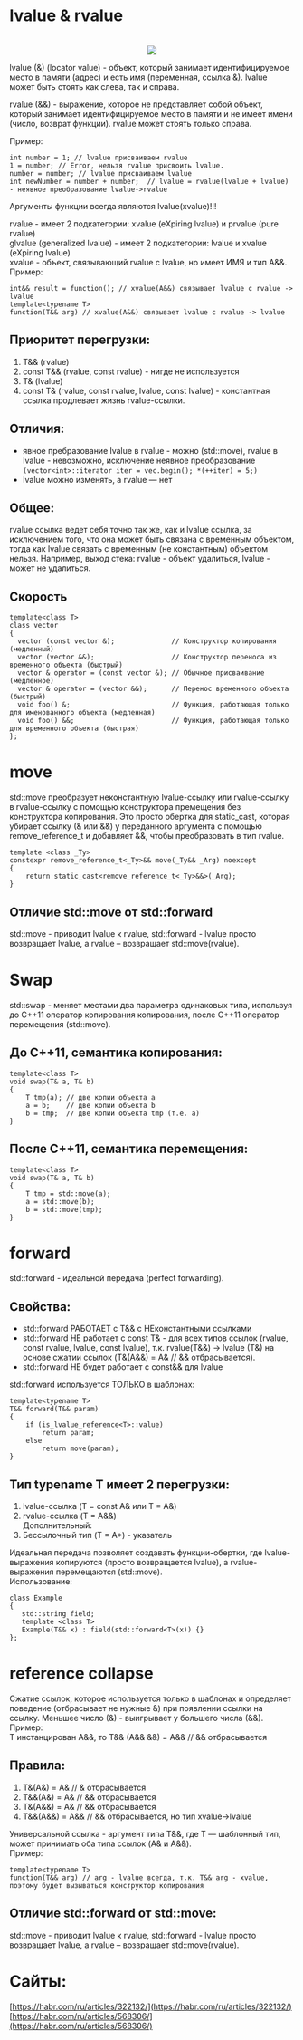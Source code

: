 # lvalue & rvalue
<p align="center">
  <br><img src="https://habrastorage.org/r/w1560/files/001/54b/c3b/00154bc3bd5e41f886922f0ce1d826d8.png"/></br>
</p>

lvalue (&) (locator value) - объект, который занимает идентифицируемое место в памяти (адрес) и есть имя (переменная, ссылка &). lvalue может быть стоять как слева, так и справа.

rvalue (&&) - выражение, которое не представляет собой объект, который занимает идентифицируемое место в памяти и не имеет имени (число, возврат функции). rvalue может стоять только справа.

Пример:
```
int number = 1; // lvalue присваиваем rvalue
1 = number; // Error, нельзя rvalue присвоить lvalue.
number = number; // lvalue присваиваем lvalue
int newNumber = number + number;  // lvalue = rvalue(lvalue + lvalue) - неявное преобразование lvalue->rvalue
```
Аргументы функции всегда являются lvalue(xvalue)!!!

rvalue -  имеет 2 подкатегории: xvalue (eXpiring lvalue) и prvalue (pure rvalue) <br/>
glvalue (generalized lvalue) -  имеет 2 подкатегории: lvalue и xvalue (eXpiring lvalue) <br/>
xvalue - объект, связывающий rvalue с lvalue, но имеет ИМЯ и тип A&&. <br/>
Пример:
```
int&& result = function(); // xvalue(A&&) связывает lvalue с rvalue -> lvalue
template<typename T>
function(T&& arg) // xvalue(A&&) связывает lvalue с rvalue -> lvalue
```
## Приоритет перегрузки:
1. T&& (rvalue)
2. const T&& (rvalue, const rvalue) - нигде не используется
3. T& (lvalue)
4. const T& (rvalue, const rvalue, lvalue, const lvalue) - константная ссылка продлевает жизнь rvalue-ссылки.

## Отличия:
- явное пребразование lvalue в rvalue - можно (std::move), rvalue в lvalue - невозможно, исключение неявное преобразование
```(vector<int>::iterator iter = vec.begin(); *(++iter) = 5;)```
- lvalue можно изменять, а rvalue — нет

## Общее: 
rvalue ссылка ведет себя точно так же, как и lvalue ссылка, за исключением того, что она может быть связана с временным объектом, тогда как lvalue связать с временным (не константным) объектом нельзя. Например, выход стека: rvalue - объект удалиться, lvalue - может не удалиться.

## Скорость
```
template<class T>
class vector
{
  vector (const vector &);              // Конструктор копирования (медленный)
  vector (vector &&);                   // Конструктор переноса из временного объекта (быстрый)
  vector & operator = (const vector &); // Обычное присваивание (медленное)
  vector & operator = (vector &&);      // Перенос временного объекта (быстрый)
  void foo() &;                         // Функция, работающая только для именованного объекта (медленная)
  void foo() &&;                        // Функция, работающая только для временного объекта (быстрая)
};
```

# move
std::move преобразует неконстантную lvalue-ссылку или rvalue-ссылку в rvalue-ссылку c помощью конструктора премещения без конструктора копирования. Это просто обертка для static_cast, которая убирает ссылку (& или &&) у переданного аргумента с помощью remove_reference_t и добавляет &&, чтобы преобразовать в тип rvalue.
```
template <class _Ty>
constexpr remove_reference_t<_Ty>&& move(_Ty&& _Arg) noexcept
{
    return static_cast<remove_reference_t<_Ty>&&>(_Arg);
}
```
## Отличие std::move от std::forward 
std::move - приводит lvalue к rvalue, std::forward - lvalue просто возвращает lvalue, а rvalue – возвращает std::move(rvalue).

# Swap
std::swap - меняет местами два параметра одинаковых типа, используя до C++11 оператор копирования копирования, после C++11 оператор перемещения (std::move).

## До С++11, семантика копирования:
```
template<class T>
void swap(T& a, T& b)
{
    T tmp(a); // две копии объекта a
    a = b;    // две копии объекта b
    b = tmp;  // две копии объекта tmp (т.е. a)
}
```
## После С++11, семантика перемещения:
```
template<class T>
void swap(T& a, T& b)
{
    T tmp = std::move(a);
    a = std::move(b);
    b = std::move(tmp);
}
```

# forward
std::forward - идеальной передача (perfect forwarding).

## Свойства:
- std::forward РАБОТАЕТ с T&& с НЕконстантными ссылками
- std::forward НЕ работает с const T& - для всех типов ссылок (rvalue, const rvalue, lvalue, const lvalue), т.к. rvalue(T&&) -> lvalue (T&) на основе сжатии ссылок (T&(A&&) = A& // && отбрасывается).
- std::forward НЕ будет работает c const&& для lvalue

std::forward используется ТОЛЬКО в шаблонах:
```
template<typename T>
T&& forward(T&& param)
{
    if (is_lvalue_reference<T>::value)
        return param;
    else
        return move(param);
}
```

## Тип typename T имеет 2 перегрузки:
1. lvalue-ссылка (T = const A& или T = A&)
2. rvalue-ссылка (T = A&&) <br/>
Дополнительный: <br/>
3. Бессылочный тип (T = A*) - указатель

Идеальная передача позволяет создавать функции-обертки, где lvalue-выражения копируются (просто возвращается lvalue), а rvalue-выражения перемещаются (std::move). <br/>
Использование:
```
class Example
{
   std::string field;
   template <class T>
   Example(T&& x) : field(std::forward<T>(x)) {}
};
```

# reference collapse
Сжатие ссылок, которое используется только в шаблонах и определяет поведение (отбрасывает не нужные &) при появлении ссылки на ссылку. Меньшее число (&) - выигрывает у большего числа (&&). <br/>
Пример:<br/>
T инстанцирован A&&, то T&& (A&& &&) = A&& // && отбрасывается

## Правила:
1. T&(A&)  = A& // & отбрасывается
2. T&&(A&) = A& // && отбрасывается
3. T&(A&&) = A& // && отбрасывается
4. T&&(A&&) = A&& // && отбрасывается, но тип xvalue->lvalue

Универсальной ссылка - аргумент типа T&&, где T — шаблонный тип, может принимать оба типа ссылок (A& и A&&). <br/>
Пример:
```
template<typename T> 
function(T&& arg) // arg - lvalue всегда, т.к. T&& arg - xvalue, поэтому будет вызываться конструктор копирования
```

## Отличие std::forward от std::move: 
std::move - приводит lvalue к rvalue, std::forward - lvalue просто возвращает lvalue, а rvalue – возвращает std::move(rvalue).

# Сайты: 
[https://habr.com/ru/articles/322132/](https://habr.com/ru/articles/322132/) <br/>
[https://habr.com/ru/articles/568306/](https://habr.com/ru/articles/568306/)
